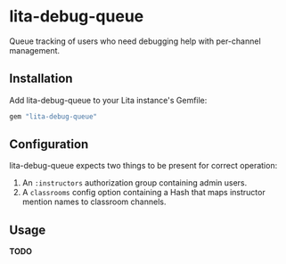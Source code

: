 # lita-debug-queue

Queue tracking of users who need debugging help with per-channel management.

## Installation

Add lita-debug-queue to your Lita instance's Gemfile:

``` ruby
gem "lita-debug-queue"
```

## Configuration

lita-debug-queue expects two things to be present for correct operation:

1. An `:instructors` authorization group containing admin users.
2. A `classrooms` config option containing a Hash that maps instructor mention names to classroom channels.

## Usage

**TODO**
